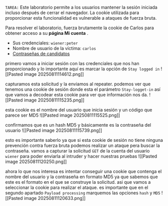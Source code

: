 `TAREA:` Este laboratorio permite a los usuarios mantener la sesión iniciada incluso después de cerrar el navegador. La cookie utilizada para proporcionar esta funcionalidad es vulnerable a ataques de fuerza bruta.

Para resolver el laboratorio, fuerza brutamente la cookie de Carlos para obtener acceso a su **página Mi cuenta** .

- Sus credenciales: `wiener:peter`
- Nombre de usuario de la víctima: `carlos`
- [Contraseñas de candidatos](https://portswigger.net/web-security/authentication/auth-lab-passwords)

primero vamos a iniciar sesión con las credenciales que nos han proporcionado y lo importante aquí es marcar la opción de `Stay logged in`
![[Pasted image 20250811114612.png]]

capturamos esta solicitud y la enviamos al repeater. podemos ver que tenemos una cookie de sesión donde esta el parámetro `Stay-logget-in` así que vamos a decodear esta cookie para ver que información nos da.
![[Pasted image 20250811115235.png]]

esta cookie es el nombre del usuario que inicia sesión y un código que parece ser MD5
![[Pasted image 20250811115525.png]]

confirmamos que es un hash MD5 y básicamente es la contraseña del usuario
![[Pasted image 20250811115739.png]]

esto es importante saberlo ya que si esta cookie de sesión no tiene ninguna prevención contra fuerza bruta podemos realizar un ataque pera buscar la contraseña. vamos a capturar la solicitud `GET` de la cuenta del usuario `wiener` para poder enviarla al intruder y hacer nuestras pruebas
![[Pasted image 20250811120250.png]]

ahora lo que nos interesa es intentar conseguir una cookie que contenga el nombre del usuario y la contraseña en formato MD5 ya que sabemos que este es el formato en el que se construye la solicitud. asi que vamos a seleccionar la cookie para realizar el ataque. es importante que en el segundo apartado `Payload processing` marquemos las opciones `hash` y `MD5` 
![[Pasted image 20250811120633.png]]

